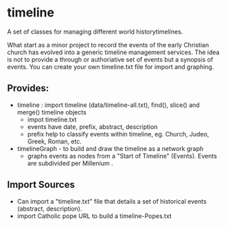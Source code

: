 # timeline
A set of classes for managing different world historytimelines.  

What start as a minor project to record the events of the early Christian church has evolved into a generic timeline management services.  The idea is not to provide a through or authoriative set of events but a synopsis of events.   You can create your own timeline.txt file for import and graphing. 

## Provides:

- timeline : import timeline (data/timeline-all.txt), find(), slice() and merge() timeline objects
    - impot timeline.txt
    - events have date, prefix, abstract, description
    - prefix help to classify events within timeline, eg. Church, Judeo, Greek, Roman, etc.
- timelineGraph - to build and draw the timeline as a network graph
    - graphs events as nodes  from a "Start of Timeline" (Events).  Events are subdivided per Millenium .

## Import Sources

- Can import a "timeline.txt" file that details a set of historical events (abstract, description).
- import Catholic pope URL to build a timeline-Popes.txt
